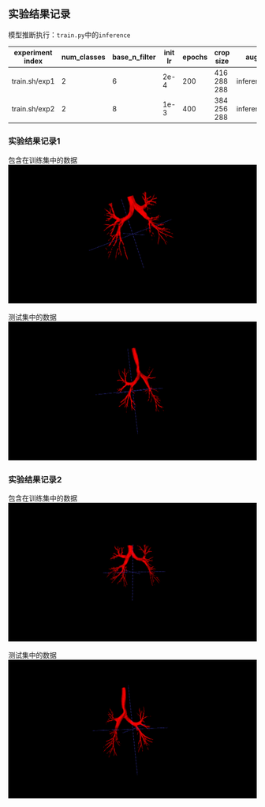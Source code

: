 ## 实验结果记录

模型推断执行：`train.py`中的`inference`

|experiment index|num_classes|base_n_filter|init lr|epochs|crop size|aug|init weights|train output|inference result|train mode|
|-|-|-|-|-|-|-|-|-|-|-|
|train.sh/exp1|2|6|2e-4|200|416 288 288|inference|common_seg_epoch_183_train_0.054|common_seg_epoch_128_train_0.052||model.eval()|
|train.sh/exp2|2|8|1e-3|400|384 256 288|inference|common_seg_epoch_157_train_0.060|common_seg_epoch_144_train_0.047||model.eval()|

### 实验结果记录1

包含在训练集中的数据
![](./img/exp1/1.3.6.1.4.1.14519.5.2.1.6279.6001.325164338773720548739146851679.gif)

测试集中的数据
![](./img/exp1/1.2.840.113704.1.111.11692.1420599548.14.gif)

### 实验结果记录2

包含在训练集中的数据
![](./img/exp2/1.3.6.1.4.1.14519.5.2.1.6279.6001.325164338773720548739146851679.gif)

测试集中的数据
![](./img/exp2/1.2.840.113704.1.111.11692.1420599548.14.gif)





